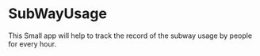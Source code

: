 # SubWayUsage
This Small app will help to track the record of the subway usage by people for every hour.
